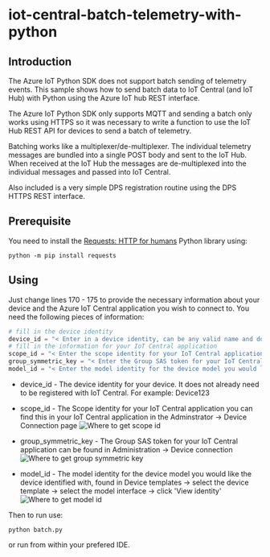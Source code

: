 # iot-central-batch-telemetry-with-python

## Introduction

The Azure IoT Python SDK does not support batch sending of telemetry events.  This sample shows how to send batch data to IoT Central (and IoT Hub) with Python using the Azure IoT hub REST interface.

The Azure IoT Python SDK only supports MQTT and sending a batch only works using HTTPS so it was necessary to write a function to use the IoT Hub REST API for devices to send a batch of telemetry.

Batching works like a multiplexer/de-multiplexer.  The individual telemetry messages are bundled into a single POST body and sent to the IoT Hub.  When received at the IoT Hub the messages are de-multiplexed into the individual messages and passed into IoT Central.

Also included is a very simple DPS registration routine using the DPS HTTPS REST interface.

## Prerequisite

You need to install the [Requests: HTTP for humans](https://requests.readthedocs.io/en/master/) Python library using:

```
python -m pip install requests
```

## Using

Just change lines 170 - 175 to provide the necessary information about your device and the Azure IoT Central application you wish to connect to.  You need the following pieces of information:

```python
# fill in the device identity
device_id = "< Enter in a device identity, can be any valid name and does not need to be already registered in IoT Central >"
# fill in the information for your IoT Central application
scope_id = "< Enter the scope identity for your IoT Central application, found in Administration -> Device connection >"
group_symmetric_key = "< Enter the Group SAS token for your IoT Central application, found in Administration -> Device connection >"
model_id = "< Enter the model identity for the device model you would like the device identified with, found in Device templates -> select the device template -> select the model interface -> click 'View identity' >"
```

* device_id - The device identity for your device.  It does not already need to be registered with IoT Central.  For example: Device123

* scope_id -  The Scope identity for your IoT Central application you can find this in your IoT Central application in the Adminstrator -> Device Connection page
    ![Where to get scope id](https://github.com/iot-for-all/iot-central-batch-telemetry-with-python/blob/main/assets/scope_id.png)
* group_symmetric_key - The Group SAS token for your IoT Central application can be found in Administration -> Device connection
    ![Where to get group symmetric key](https://github.com/iot-for-all/iot-central-batch-telemetry-with-python/blob/main/assets/group_sas_key.png)
* model_id - The model identity for the device model you would like the device identified with, found in Device templates -> select the device template -> select the model interface -> click 'View identity'
    ![Where to get model id](https://github.com/iot-for-all/iot-central-batch-telemetry-with-python/blob/main/assets/model_id.png)

Then to run use:

```
python batch.py
```

or run from within your prefered IDE.
